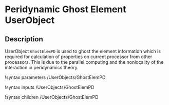 # Peridynamic Ghost Element UserObject

## Description

UserObject `GhostElemPD` is used to ghost the element information which is required for calculation of properties on current processor from other processors. This is due to the parallel computing and the nonlocality of the interaction in peridynamics theory.

!syntax parameters /UserObjects/GhostElemPD

!syntax inputs /UserObjects/GhostElemPD

!syntax children /UserObjects/GhostElemPD
